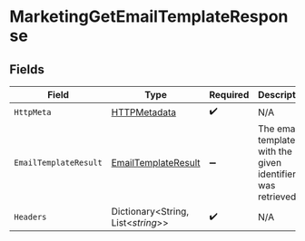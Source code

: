# MarketingGetEmailTemplateResponse


## Fields

| Field                                                                 | Type                                                                  | Required                                                              | Description                                                           |
| --------------------------------------------------------------------- | --------------------------------------------------------------------- | --------------------------------------------------------------------- | --------------------------------------------------------------------- |
| `HttpMeta`                                                            | [HTTPMetadata](../../Models/Components/HTTPMetadata.md)               | :heavy_check_mark:                                                    | N/A                                                                   |
| `EmailTemplateResult`                                                 | [EmailTemplateResult](../../Models/Components/EmailTemplateResult.md) | :heavy_minus_sign:                                                    | The email template with the given identifier was retrieved.           |
| `Headers`                                                             | Dictionary<String, List<*string*>>                                    | :heavy_check_mark:                                                    | N/A                                                                   |